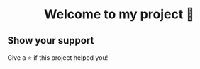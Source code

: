 <h1 align="center">Welcome to my project 👋</h1>


## Show your support

Give a ⭐️ if this project helped you!

